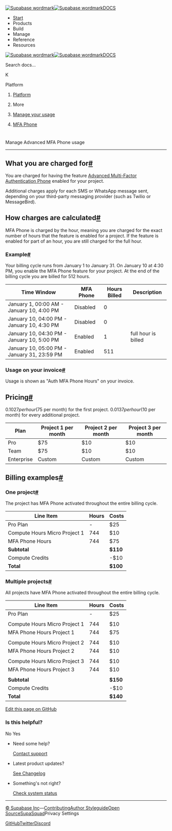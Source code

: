[![Supabase wordmark](https://supabase.com/docs/_next/image?url=%2Fdocs%2Fsupabase-dark.svg&w=256&q=75&dpl=dpl_5BYG5BkQhU19GEfZfhcgAbeGcRQo)![Supabase wordmark](https://supabase.com/docs/_next/image?url=%2Fdocs%2Fsupabase-light.svg&w=256&q=75&dpl=dpl_5BYG5BkQhU19GEfZfhcgAbeGcRQo)DOCS](https://supabase.com/docs)

-   [Start](https://supabase.com/docs/guides/getting-started)
-   Products
-   Build
-   Manage
-   Reference
-   Resources

[![Supabase wordmark](https://supabase.com/docs/_next/image?url=%2Fdocs%2Fsupabase-dark.svg&w=256&q=75&dpl=dpl_5BYG5BkQhU19GEfZfhcgAbeGcRQo)![Supabase wordmark](https://supabase.com/docs/_next/image?url=%2Fdocs%2Fsupabase-light.svg&w=256&q=75&dpl=dpl_5BYG5BkQhU19GEfZfhcgAbeGcRQo)DOCS](https://supabase.com/docs)

Search docs...

K

Platform

1.  [Platform](https://supabase.com/docs/guides/platform)

3.  More

5.  [Manage your usage](https://supabase.com/docs/guides/platform/manage-your-usage)

7.  [MFA Phone](https://supabase.com/docs/guides/platform/manage-your-usage/advanced-mfa-phone)

# 

Manage Advanced MFA Phone usage

* * *

## What you are charged for[#](#what-you-are-charged-for)

You are charged for having the feature [Advanced Multi-Factor Authentication Phone](https://supabase.com/docs/guides/auth/auth-mfa/phone) enabled for your project.

Additional charges apply for each SMS or WhatsApp message sent, depending on your third-party messaging provider (such as Twilio or MessageBird).

## How charges are calculated[#](#how-charges-are-calculated)

MFA Phone is charged by the hour, meaning you are charged for the exact number of hours that the feature is enabled for a project. If the feature is enabled for part of an hour, you are still charged for the full hour.

### Example[#](#example)

Your billing cycle runs from January 1 to January 31. On January 10 at 4:30 PM, you enable the MFA Phone feature for your project. At the end of the billing cycle you are billed for 512 hours.

| Time Window | MFA Phone | Hours Billed | Description |
| --- | --- | --- | --- |
| January 1, 00:00 AM - January 10, 4:00 PM | Disabled | 0 |  |
| January 10, 04:00 PM - January 10, 4:30 PM | Disabled | 0 |  |
| January 10, 04:30 PM - January 10, 5:00 PM | Enabled | 1 | full hour is billed |
| January 10, 05:00 PM - January 31, 23:59 PM | Enabled | 511 |  |

### Usage on your invoice[#](#usage-on-your-invoice)

Usage is shown as "Auth MFA Phone Hours" on your invoice.

## Pricing[#](#pricing)

$0.1027 per hour ($75 per month) for the first project. $0.0137 per hour ($10 per month) for every additional project.

| Plan | Project 1 per month | Project 2 per month | Project 3 per month |
| --- | --- | --- | --- |
| Pro | $75 | $10 | $10 |
| Team | $75 | $10 | $10 |
| Enterprise | Custom | Custom | Custom |

## Billing examples[#](#billing-examples)

### One project[#](#one-project)

The project has MFA Phone activated throughout the entire billing cycle.

| Line Item | Hours | Costs |
| --- | --- | --- |
| Pro Plan | \- | $25 |
| Compute Hours Micro Project 1 | 744 | $10 |
| MFA Phone Hours | 744 | $75 |
| **Subtotal** |  | **$110** |
| Compute Credits |  | \-$10 |
| **Total** |  | **$100** |

### Multiple projects[#](#multiple-projects)

All projects have MFA Phone activated throughout the entire billing cycle.

| Line Item | Hours | Costs |
| --- | --- | --- |
| Pro Plan | \- | $25 |
|  |  |  |
| Compute Hours Micro Project 1 | 744 | $10 |
| MFA Phone Hours Project 1 | 744 | $75 |
|  |  |  |
| Compute Hours Micro Project 2 | 744 | $10 |
| MFA Phone Hours Project 2 | 744 | $10 |
|  |  |  |
| Compute Hours Micro Project 3 | 744 | $10 |
| MFA Phone Hours Project 3 | 744 | $10 |
|  |  |  |
| **Subtotal** |  | **$150** |
| Compute Credits |  | \-$10 |
| **Total** |  | **$140** |

[Edit this page on GitHub](https://github.com/supabase/supabase/blob/master/apps/docs/content/guides/platform/manage-your-usage/advanced-mfa-phone.mdx)

### Is this helpful?

No Yes

-   Need some help?
    
    [Contact support](https://supabase.com/support)
-   Latest product updates?
    
    [See Changelog](https://supabase.com/changelog)
-   Something's not right?
    
    [Check system status](https://status.supabase.com/)

* * *

[© Supabase Inc](https://supabase.com/)—[Contributing](https://github.com/supabase/supabase/blob/master/apps/docs/DEVELOPERS.md)[Author Styleguide](https://github.com/supabase/supabase/blob/master/apps/docs/CONTRIBUTING.md)[Open Source](https://supabase.com/open-source)[SupaSquad](https://supabase.com/supasquad)Privacy Settings

[GitHub](https://github.com/supabase/supabase)[Twitter](https://twitter.com/supabase)[Discord](https://discord.supabase.com/)